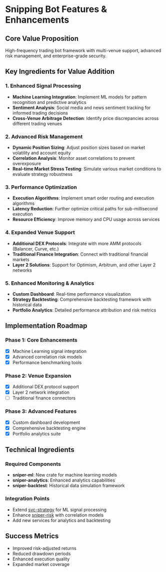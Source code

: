 # Snipping Bot Features & Enhancements

## Core Value Proposition
High-frequency trading bot framework with multi-venue support, advanced risk management, and enterprise-grade security.

## Key Ingredients for Value Addition

### 1. Enhanced Signal Processing
- **Machine Learning Integration**: Implement ML models for pattern recognition and predictive analytics
- **Sentiment Analysis**: Social media and news sentiment tracking for informed trading decisions
- **Cross-Venue Arbitrage Detection**: Identify price discrepancies across different trading venues

### 2. Advanced Risk Management
- **Dynamic Position Sizing**: Adjust position sizes based on market volatility and account equity
- **Correlation Analysis**: Monitor asset correlations to prevent overexposure
- **Real-time Market Stress Testing**: Simulate various market conditions to evaluate strategy robustness

### 3. Performance Optimization
- **Execution Algorithms**: Implement smart order routing and execution algorithms
- **Latency Reduction**: Further optimize critical paths for sub-millisecond execution
- **Resource Efficiency**: Improve memory and CPU usage across services

### 4. Expanded Venue Support
- **Additional DEX Protocols**: Integrate with more AMM protocols (Balancer, Curve, etc.)
- **Traditional Finance Integration**: Connect with traditional financial markets
- **Layer 2 Solutions**: Support for Optimism, Arbitrum, and other Layer 2 networks

### 5. Enhanced Monitoring & Analytics
- **Custom Dashboard**: Real-time performance visualization
- **Strategy Backtesting**: Comprehensive backtesting framework with historical data
- **Portfolio Analytics**: Detailed performance attribution and risk metrics

## Implementation Roadmap

### Phase 1: Core Enhancements
- [x] Machine Learning signal integration
- [x] Advanced correlation risk models
- [x] Performance benchmarking tools

### Phase 2: Venue Expansion
- [x] Additional DEX protocol support
- [x] Layer 2 network integration
- [ ] Traditional finance connectors

### Phase 3: Advanced Features
- [x] Custom dashboard development
- [x] Comprehensive backtesting engine
- [x] Portfolio analytics suite

## Technical Ingredients

### Required Components
- **sniper-ml**: New crate for machine learning models
- **sniper-analytics**: Enhanced analytics capabilities
- **sniper-backtest**: Historical data simulation framework

### Integration Points
- Extend [svc-strategy](file:///d%3A/auto-sync-daily-from-winC/snipping-bot/crates/svc-strategy/src/main.rs) for ML signal processing
- Enhance [sniper-risk](file:///d%3A/auto-sync-daily-from-winC/snipping-bot/crates/sniper-risk/src/lib.rs) with correlation models
- Add new services for analytics and backtesting

## Success Metrics
- Improved risk-adjusted returns
- Reduced drawdown periods
- Enhanced execution quality
- Expanded market coverage